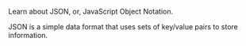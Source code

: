 Learn about JSON, or, JavaScript Object Notation. 

JSON is a simple data format that uses sets of key/value pairs to store information.